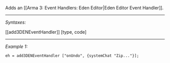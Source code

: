 Adds an [[Arma 3: Event Handlers: Eden Editor|Eden Editor Event Handler]].


---
*Syntaxes:*

[[add3DENEventHandler]]  [type, code]

---
*Example 1:*

```sqf
eh = add3DENEventHandler ["onUndo", {systemChat "Zip..."}];
```